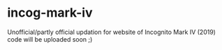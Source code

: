 # incog-mark-iv
Unofficial/partly official updation for website of Incognito Mark IV (2019)
code will be uploaded soon ;)
